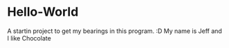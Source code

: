 # Hello-World
A startin project to get my bearings in this program. :D
My name is Jeff and I like Chocolate

